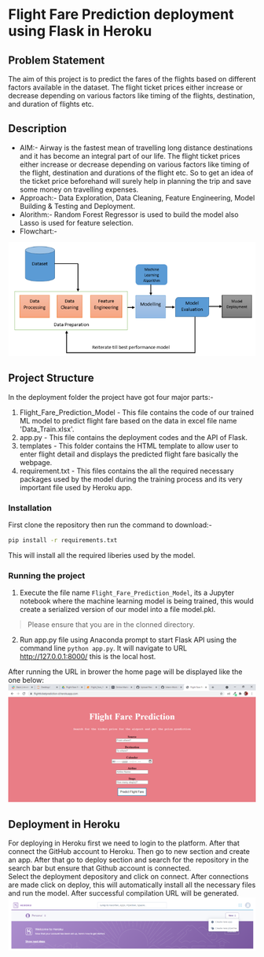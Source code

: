 # Flight Fare Prediction deployment using Flask in Heroku
## Problem Statement
The aim of this project is to predict the fares of the flights based on different factors available in the dataset. The flight ticket prices either increase or decrease depending on various factors like timing of the flights, destination, and duration of flights etc.

## Description
- AIM:- Airway is the fastest mean of travelling long distance destinations and it has become an integral part of our life. The flight ticket prices either increase or decrease depending on various factors like timing of the flight, destination and durations of the flight etc. So to get an idea of the ticket price beforehand will surely help in planning the trip and save some money on travelling expenses. 
- Approach:- Data Exploration, Data Cleaning, Feature Engineering, Model Building & Testing and Deployment. 
- Alorithm:- Random Forest Regressor is used to build the model also Lasso is used for feature selection.
- Flowchart:-

![Flowchart](https://github.com/snozh5/temp/blob/main/Pic_Flight_Pred/Flowchart.png?raw=true)

## Project Structure
In the deployment folder the project have got four major parts:-
1. Flight_Fare_Prediction_Model - This file contains the code of our trained ML model to predict flight fare based on the data in excel file name 'Data_Train.xlsx'.
2. app.py - This file contains the deployment codes and the API of Flask.
3. templates - This folder contains the HTML template to allow user to enter flight detail and displays the predicted flight fare basically the webpage.
4. requirement.txt - This files contains the all the required necessary packages used by the model during the training process and its very important file used by Heroku app.

### Installation
First clone the repository then run the command to download:-
```sh
pip install -r requirements.txt
```
This will install all the required liberies used by the model.

### Running the project
1. Execute the file name `Flight_Fare_Prediction_Model`, its a Jupyter notebook where the machine learning model is being trained, this would create a serialized version of our model into a file model.pkl.
> Please ensure that you are in the clonned directory. 

2. Run app.py file using Anaconda prompt to start Flask API using the command line
`python app.py`. It will navigate to URL http://127.0.0.1:8000/ this is the local host.  

After running the URL in brower the home page will be displayed like the one below:
![Home](https://github.com/snozh5/temp/blob/main/Pic_Flight_Pred/out1.PNG?raw=true)

## Deployment in Heroku
For deploying in Heroku first we need to login to the platform. After that connect the GitHub account to Heroku. Then go to new section and create an app. After that go to deploy section and search for the repository in the search bar but ensure that Github account is connected. 
<br>
Select the deployment depository and click on connect. After connections are made click on deploy, this will automatically install all the necessary files and run the model. After successful compilation URL will be generated.
![Heroku](https://github.com/snozh5/temp/blob/main/Pic_Flight_Pred/heroku.PNG?raw=true)
